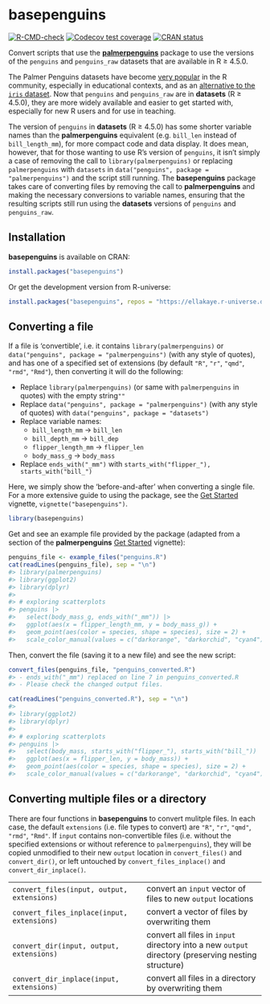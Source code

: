 
<!-- README.md is generated from README.Rmd. Please edit that file -->

# basepenguins

<!-- badges: start -->

[![R-CMD-check](https://github.com/EllaKaye/basepenguins/actions/workflows/R-CMD-check.yaml/badge.svg)](https://github.com/EllaKaye/basepenguins/actions/workflows/R-CMD-check.yaml)
[![Codecov test
coverage](https://codecov.io/gh/EllaKaye/basepenguins/graph/badge.svg)](https://app.codecov.io/gh/EllaKaye/basepenguins)
[![CRAN
status](https://www.r-pkg.org/badges/version/basepenguins)](https://CRAN.R-project.org/package=basepenguins)
<!-- badges: end -->

Convert scripts that use the
[**palmerpenguins**](https://allisonhorst.github.io/palmerpenguins/index.html)
package to use the versions of the `penguins` and `penguins_raw`
datasets that are available in R ≥ 4.5.0.

The Palmer Penguins datasets have become [very
popular](https://apreshill.github.io/palmerpenguins-useR-2022/) in the R
community, especially in educational contexts, and as an [alternative to
the `iris`
dataset](https://journal.r-project.org/articles/RJ-2022-020/). Now that
`penguins` and `penguins_raw` are in **datasets** (R ≥ 4.5.0), they are
more widely available and easier to get started with, especially for new
R users and for use in teaching.

The version of `penguins` in **datasets** (R ≥ 4.5.0) has some shorter
variable names than the **palmerpenguins** equivalent (e.g. `bill_len`
instead of `bill_length_mm`), for more compact code and data display. It
does mean, however, that for those wanting to use R’s version of
`penguins`, it isn’t simply a case of removing the call to
`library(palmerpenguins)` or replacing `palmerpenguins` with `datasets`
in `data("penguins", package = "palmerpenguins")` and the script still
running. The **basepenguins** package takes care of converting files by
removing the call to **palmerpenguins** and making the necessary
conversions to variable names, ensuring that the resulting scripts still
run using the **datasets** versions of `penguins` and `penguins_raw`.

## Installation

**basepenguins** is available on CRAN:

``` r
install.packages("basepenguins")
```

Or get the development version from R-universe:

``` r
install.packages("basepenguins", repos = "https://ellakaye.r-universe.dev")
```

## Converting a file

If a file is ‘convertible’, i.e. it contains `library(palmerpenguins)`
or `data("penguins", package = "palmerpenguins")` (with any style of
quotes), and has one of a specified set of extensions (by default `"R"`,
`"r"`, `"qmd"`, `"rmd"`, `"Rmd"`), then converting it will do the
following:

- Replace `library(palmerpenguins)` (or same with `palmerpenguins` in
  quotes) with the empty string`""`
- Replace `data("penguins", package = "palmerpenguins")` (with any style
  of quotes) with `data("penguins", package = "datasets")`
- Replace variable names:
  - `bill_length_mm` -\> `bill_len`
  - `bill_depth_mm` -\> `bill_dep`
  - `flipper_length_mm` -\> `flipper_len`
  - `body_mass_g` -\> `body_mass`
- Replace `ends_with("_mm")` with
  `starts_with("flipper_"), starts_with("bill_")`

Here, we simply show the ‘before-and-after’ when converting a single
file. For a more extensive guide to using the package, see the [Get
Started](https://ellakaye.github.io/basepenguins/articles/basepenguins.html)
vignette, `vignette("basepenguins")`.

``` r
library(basepenguins)
```

Get and see an example file provided by the package (adapted from a
section of the **palmerpenguins** [Get
Started](https://allisonhorst.github.io/palmerpenguins/articles/intro.html)
vignette):

``` r
penguins_file <- example_files("penguins.R")
cat(readLines(penguins_file), sep = "\n")
#> library(palmerpenguins)
#> library(ggplot2)
#> library(dplyr)
#> 
#> # exploring scatterplots
#> penguins |>
#>   select(body_mass_g, ends_with("_mm")) |>
#>   ggplot(aes(x = flipper_length_mm, y = body_mass_g)) +
#>   geom_point(aes(color = species, shape = species), size = 2) +
#>   scale_color_manual(values = c("darkorange", "darkorchid", "cyan4"))
```

Then, convert the file (saving it to a new file) and see the new script:

``` r
convert_files(penguins_file, "penguins_converted.R")
#> - ends_with("_mm") replaced on line 7 in penguins_converted.R
#> - Please check the changed output files.
```

``` r
cat(readLines("penguins_converted.R"), sep = "\n")
#> 
#> library(ggplot2)
#> library(dplyr)
#> 
#> # exploring scatterplots
#> penguins |>
#>   select(body_mass, starts_with("flipper_"), starts_with("bill_")) |>
#>   ggplot(aes(x = flipper_len, y = body_mass)) +
#>   geom_point(aes(color = species, shape = species), size = 2) +
#>   scale_color_manual(values = c("darkorange", "darkorchid", "cyan4"))
```

## Converting multiple files or a directory

There are four functions in **basepenguins** to convert mulitple files.
In each case, the default `extensions` (i.e. file types to convert) are
`"R"`, `"r"`, `"qmd"`, `"rmd"`, `"Rmd"`. If `input` contains
non-convertible files (i.e. without the specified extensions or without
reference to `palmerpenguins`), they will be copied unmodified to their
new `output` location in `convert_files()` and `convert_dir()`, or left
untouched by `convert_files_inplace()` and `convert_dir_inplace()`.

|  |  |
|----|----|
| `convert_files(input, output, extensions)` | convert an `input` vector of files to new `output` locations |
| `convert_files_inplace(input, extensions)` | convert a vector of files by overwriting them |
| `convert_dir(input, output, extensions)` | convert all files in `input` directory into a new `output` directory (preserving nesting structure) |
| `convert_dir_inplace(input, extensions)` | convert all files in a directory by overwriting them |
